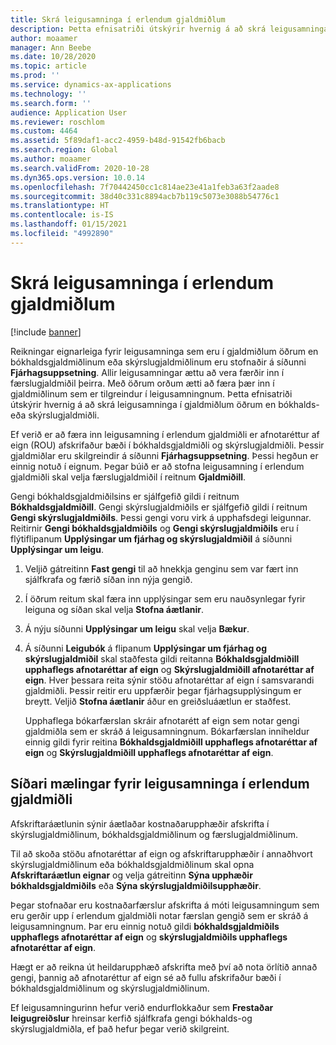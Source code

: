 ```yaml
---
title: Skrá leigusamninga í erlendum gjaldmiðlum
description: Þetta efnisatriði útskýrir hvernig á að skrá leigusamninga í gjaldmiðlum öðrum en bókhalds- eða skýrslugjaldmiðli.
author: moaamer
manager: Ann Beebe
ms.date: 10/28/2020
ms.topic: article
ms.prod: ''
ms.service: dynamics-ax-applications
ms.technology: ''
ms.search.form: ''
audience: Application User
ms.reviewer: roschlom
ms.custom: 4464
ms.assetid: 5f89daf1-acc2-4959-b48d-91542fb6bacb
ms.search.region: Global
ms.author: moaamer
ms.search.validFrom: 2020-10-28
ms.dyn365.ops.version: 10.0.14
ms.openlocfilehash: 7f70442450cc1c814ae23e41a1feb3a63f2aade8
ms.sourcegitcommit: 38d40c331c8894acb7b119c5073e3088b54776c1
ms.translationtype: HT
ms.contentlocale: is-IS
ms.lasthandoff: 01/15/2021
ms.locfileid: "4992890"
---
```

# <a name="record-leases-in-foreign-currencies"></a>Skrá leigusamninga í erlendum gjaldmiðlum

[!include [banner](../includes/banner.md)]

Reikningar eignarleiga fyrir leigusamninga sem eru í gjaldmiðlum öðrum en bókhaldsgjaldmiðlinum eða skýrslugjaldmiðlinum eru stofnaðir á síðunni **Fjárhagsuppsetning**. Allir leigusamningar ættu að vera færðir inn í færslugjaldmiðil þeirra. Með öðrum orðum ætti að færa þær inn í gjaldmiðlinum sem er tilgreindur í leigusamningnum. Þetta efnisatriði útskýrir hvernig á að skrá leigusamninga í gjaldmiðlum öðrum en bókhalds- eða skýrslugjaldmiðli.

Ef verið er að færa inn leigusamning í erlendum gjaldmiðli er afnotaréttur af eign (ROU) afskrifaður bæði í bókhaldsgjaldmiðli og skýrslugjaldmiðli. Þessir gjaldmiðlar eru skilgreindir á síðunni **Fjárhagsuppsetning**. Þessi hegðun er einnig notuð í eignum. Þegar búið er að stofna leigusamning í erlendum gjaldmiðli skal velja færslugjaldmiðil í reitnum **Gjaldmiðill**.

Gengi bókhaldsgjaldmiðilsins er sjálfgefið gildi í reitnum **Bókhaldsgjaldmiðill**. Gengi skýrslugjaldmiðils er sjálfgefið gildi í reitnum **Gengi skýrslugjaldmiðils**. Þessi gengi voru virk á upphafsdegi leigunnar. Reitirnir **Gengi bókhaldsgjaldmiðils** og **Gengi skýrslugjaldmiðils** eru í flýtiflipanum **Upplýsingar um fjárhag og skýrslugjaldmiðil** á síðunni **Upplýsingar um leigu**.

1. Veljið gátreitinn **Fast gengi** til að hnekkja genginu sem var fært inn sjálfkrafa og færið síðan inn nýja gengið.
2. Í öðrum reitum skal færa inn upplýsingar sem eru nauðsynlegar fyrir leiguna og síðan skal velja **Stofna áætlanir**.
3. Á nýju síðunni **Upplýsingar um leigu** skal velja **Bækur**.
4. Á síðunni **Leigubók** á flipanum **Upplýsingar um fjárhag og skýrslugjaldmiðil** skal staðfesta gildi reitanna **Bókhaldsgjaldmiðill upphaflegs afnotaréttar af eign** og **Skýrslugjaldmiðill afnotaréttar af eign**. Hver þessara reita sýnir stöðu afnotaréttar af eign í samsvarandi gjaldmiðli. Þessir reitir eru uppfærðir þegar fjárhagsupplýsingum er breytt. Veljið **Stofna áætlanir** áður en greiðsluáætlun er staðfest.

    Upphaflega bókarfærslan skráir afnotarétt af eign sem notar gengi gjaldmiðla sem er skráð á leigusamningnum. Bókarfærslan inniheldur einnig gildi fyrir reitina **Bókhaldsgjaldmiðill upphaflegs afnotaréttar af eign** og **Skýrslugjaldmiðill upphaflegs afnotaréttar af eign**.

## <a name="subsequent-measurement-for-foreign-currency-leases"></a>Síðari mælingar fyrir leigusamninga í erlendum gjaldmiðli

Afskriftaráætlunin sýnir áætlaðar kostnaðarupphæðir afskrifta í skýrslugjaldmiðlinum, bókhaldsgjaldmiðlinum og færslugjaldmiðlinum.

Til að skoða stöðu afnotaréttar af eign og afskriftarupphæðir í annaðhvort skýrslugjaldmiðlinum eða bókhaldsgjaldmiðlinum skal opna **Afskriftaráætlun eignar** og velja gátreitinn **Sýna upphæðir bókhaldsgjaldmiðils** eða **Sýna skýrslugjaldmiðilsupphæðir**.

Þegar stofnaðar eru kostnaðarfærslur afskrifta á móti leigusamningum sem eru gerðir upp í erlendum gjaldmiðli notar færslan gengið sem er skráð á leigusamningnum. Þar eru einnig notuð gildi **bókhaldsgjaldmiðils upphaflegs afnotaréttar af eign** og **skýrslugjaldmiðils upphaflegs afnotaréttar af eign**.

Hægt er að reikna út heildarupphæð afskrifta með því að nota örlítið annað gengi, þannig að afnotaréttur af eign sé að fullu afskrifaður bæði í bókhaldsgjaldmiðlinum og skýrslugjaldmiðlinum.

Ef leigusamningurinn hefur verið endurflokkaður sem **Frestaðar leigugreiðslur** hreinsar kerfið sjálfkrafa gengi bókhalds-og skýrslugjaldmiðla, ef það hefur þegar verið skilgreint.
